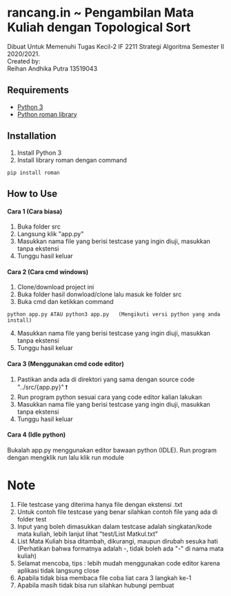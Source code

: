 # rancang.in ~ Pengambilan Mata Kuliah dengan Topological Sort
Dibuat Untuk Memenuhi Tugas Kecil-2 IF 2211 Strategi Algoritma Semester II 2020/2021. <br>
Created by: <br>
Reihan Andhika Putra 13519043

## Requirements
- [Python 3](https://www.python.org/downloads/)
- [Python roman library](https://pypi.org/project/roman/)

## Installation
1. Install Python 3
2. Install library roman dengan command
```
pip install roman
```

## How to Use
#### Cara 1 (Cara biasa)
1. Buka folder src
2. Langsung klik "app.py"
3. Masukkan nama file yang berisi testcase yang ingin diuji, masukkan tanpa ekstensi
4. Tunggu hasil keluar
#### Cara 2 (Cara cmd windows)
1. Clone/download project ini
2. Buka folder hasil donwload/clone lalu masuk ke folder src
3. Buka cmd dan ketikkan command
```
python app.py ATAU python3 app.py   (Mengikuti versi python yang anda install)
```
4. Masukkan nama file yang berisi testcase yang ingin diuji, masukkan tanpa ekstensi
5. Tunggu hasil keluar
#### Cara 3 (Menggunakan cmd code editor)
1. Pastikan anda ada di direktori yang sama dengan source code "../src/{app.py}" :exclamation: 
2. Run program python sesuai cara yang code editor kalian lakukan
3. Masukkan nama file yang berisi testcase yang ingin diuji, masukkan tanpa ekstensi
4. Tunggu hasil keluar
#### Cara 4 (Idle python)
Bukalah app.py menggunakan editor bawaan python (IDLE). Run program dengan mengklik run lalu klik run module

# Note
1. File testcase yang diterima hanya file dengan ekstensi .txt
2. Untuk contoh file testcase yang benar silahkan contoh file yang ada di folder test
3. Input yang boleh dimasukkan dalam testcase adalah singkatan/kode mata kuliah, lebih lanjut lihat "test/List Matkul.txt"
4. List Mata Kuliah bisa ditambah, dikurangi, maupun dirubah sesuka hati (Perhatikan bahwa formatnya adalah <Singkatan>-<Nama Mata Kuliah>, tidak boleh ada "-" di nama mata kuliah)
5. Selamat mencoba, tips : lebih mudah menggunakan code editor karena aplikasi tidak langsung close 
6. Apabila tidak bisa membaca file coba liat cara 3 langkah ke-1
7. Apabila masih tidak bisa run silahkan hubungi pembuat
